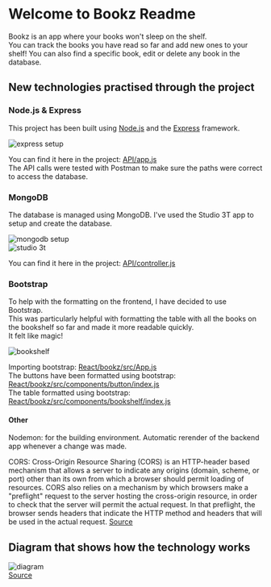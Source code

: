 # Welcome to Bookz Readme

Bookz is an app where your books won't sleep on the shelf.   
You can track the books you have read so far and add new ones to your shelf! You can also find a specific book, edit or delete any book in the database.  

## New technologies practised through the project

### Node.js & Express

This project has been built using [Node.js](https://nodejs.org/en/about/) and the [Express](https://expressjs.com/) framework.  
  
![express setup](https://imgur.com/lCQ1aB1)  
  
You can find it here in the project: [API/app.js](API/app.js)  
The API calls were tested with Postman to make sure the paths were correct to access the database.  
  
### MongoDB
  
The database is managed using MongoDB. I've used the Studio 3T app to setup and create the database.  
  
![mongodb setup](https://imgur.com/TP0lf0a.png)    
![studio 3t](https://imgur.com/ISr75Y4.jpeg)  
  
You can find it here in the project: [API/controller.js](API/controller.js)  
  
### Bootstrap
  
To help with the formatting on the frontend, I have decided to use Bootstrap.  
This was particularly helpful with formatting the table with all the books on the bookshelf so far and made it more readable quickly.  
It felt like magic!  
    
![bookshelf](https://imgur.com/6FPNnNu)  
  
Importing bootstrap: [React/bookz/src/App.js](React/bookz/src/App.js)  
The buttons have been formatted using bootstrap: [React/bookz/src/components/button/index.js](React/bookz/src/components/button/index.js)  
The table formatted using bootstrap: [React/bookz/src/components/bookshelf/index.js](React/bookz/src/components/bookshelf/index.js)  
  
#### Other  
  
Nodemon: for the building environment. Automatic rerender of the backend app whenever a change was made.  
  
CORS: Cross-Origin Resource Sharing (CORS) is an HTTP-header based mechanism that allows a server to indicate any origins (domain, scheme, or port) other than its own from which a browser should permit loading of resources. CORS also relies on a mechanism by which browsers make a "preflight" request to the server hosting the cross-origin resource, in order to check that the server will permit the actual request. In that preflight, the browser sends headers that indicate the HTTP method and headers that will be used in the actual request. [Source](https://developer.mozilla.org/en-US/docs/Web/HTTP/CORS)  

  
## Diagram that shows how the technology works  
  
![diagram](https://imgur.com/jnZ1HF1)  
[Source](https://www.mongodb.com/blog/post/the-modern-application-stack-part-5-using-reactjs-es6-and-jsx-to-build-a-ui-the-rise-of-mern)  
